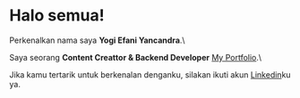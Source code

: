 # Halo semua! 

Perkenalkan nama saya **Yogi Efani Yancandra**.\

Saya seorang **Content Creattor & Backend Developer** [My Portfolio](https://linktr.ee/yogiefani).\


Jika kamu tertarik untuk berkenalan denganku, silakan ikuti akun [Linkedin](https://www.linkedin.com/in/yogi-efani-yancandra)ku ya.



<!--
**yogiefani/yogiefani** is a ✨ _special_ ✨ repository because its `README.md` (this file) appears on your GitHub profile.

Here are some ideas to get you started:

- 🔭 I’m currently working on ...
- 🌱 I’m currently learning ...
- 👯 I’m looking to collaborate on ...
- 🤔 I’m looking for help with ...
- 💬 Ask me about ...
- 📫 How to reach me: ...
- 😄 Pronouns: ...
- ⚡ Fun fact: ...
-->
